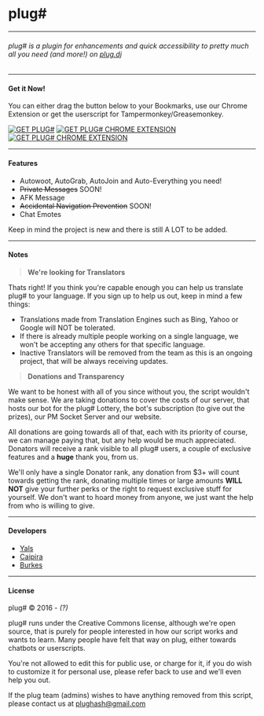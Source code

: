 # plug\# 

------------------
###### plug# is a plugin for enhancements and quick accessibility to pretty much all you need (and more!) on [plug.dj](https://plug.dj)
------------------

#### Get it Now!

You can either drag the button below to your Bookmarks, use our Chrome Extension or get the userscript for Tampermonkey/Greasemonkey.

[![GET PLUG#](https://img.shields.io/badge/GET-PLUG%23-lightgrey.svg)](javascript:$.getScript('https://cdn.rawgit.com/plughash/script/master/plughash.js');) [![GET PLUG# CHROME EXTENSION](https://img.shields.io/badge/GET-PLUG%23%20CHROME%20EXTENSION-lightgrey.svg)](LINK_HERE) [![GET PLUG# CHROME EXTENSION](https://img.shields.io/badge/GET-PLUG%23%20USERSCRIPT-lightgrey.svg)](LINK_HERE) 

------------------

#### Features

* Autowoot, AutoGrab, AutoJoin and Auto-Everything you need!
* ~~Private Messages~~ SOON! 
* AFK Message
* ~~Accidental Navigation Prevention~~ SOON!
* Chat Emotes

Keep in mind the project is new and there is still A LOT to be added.

------------------

#### Notes

> **We're looking for Translators**

  Thats right! If you think you're capable enough you can help us translate plug# to your language.
  If you sign up to help us out, keep in mind a few things:
  * Translations made from Translation Engines such as Bing, Yahoo or Google will NOT be tolerated.
  * If there is already multiple people working on a single language, we won't be accepting any others for that specific language.
  * Inactive Translators will be removed from the team as this is an ongoing project, that will be always receiving updates.
  
> **Donations and Transparency**

  We want to be honest with all of you since without you, the script wouldn't make sense. We are taking donations to cover the costs of our server, that hosts our bot for the plug# Lottery, the bot's subscription (to give out the prizes), our PM Socket Server and our website.
  
  All donations are going towards all of that, each with its priority of course, we can manage paying that, but any help would be much appreciated. Donators will receive a rank visible to all plug# users, a couple of exclusive features and a **huge** thank you, from us.
  
  We'll only have a single Donator rank, any donation from $3+ will count towards getting the rank, donating multiple times or large amounts **WILL NOT** give your further perks or the right to request exclusive stuff for yourself. We don't want to hoard money from anyone, we just want the help from who is willing to give.
  
------------------

#### Developers

* [Yals](https://plug.dj/@/yals)
* [Caipira](https://plug.dj/@/caipira)
* [Burkes](https://plug.dj/@/burkes)

------------------

#### License

plug# &copy; 2016 - _(?)_

plug# runs under the Creative Commons license, although we're open source, that is purely for people interested in how our script works and wants to learn. Many people have felt that way on plug, either towards chatbots or userscripts.

You're not allowed to edit this for public use, or charge for it, if you do wish to customize it for personal use, please refer back to use and we'll even help you out.

If the plug team (admins) wishes to have anything removed from this script, please contact us at plughash@gmail.com